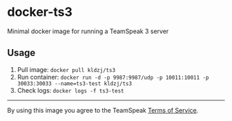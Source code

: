 # docker-ts3

Minimal docker image for running a TeamSpeak 3 server

## Usage

1. Pull image: `docker pull kldzj/ts3`
1. Run container: `docker run -d -p 9987:9987/udp -p 10011:10011 -p 30033:30033 --name=ts3-test kldzj/ts3`
1. Check logs: `docker logs -f ts3-test`

---

By using this image you agree to the TeamSpeak [Terms of Service](https://www.teamspeak.com/en/privacy-and-terms/).
